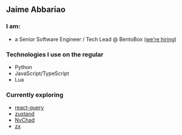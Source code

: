 ## Jaime Abbariao

### I am:

* a Senior Software Engineer / Tech Lead @ BentoBox ([we're hiring](https://getbento.com/careers/))

### Technologies I use on the regular

* Python
* JavaScript/TypeScript
* Lua

### Currently exploring

* [react-query](https://react-query.tanstack.com/)
* [zustand](https://github.com/pmndrs/zustand)
* [NvChad](https://github.com/NvChad/NvChad)
* [zx](https://github.com/google/zx)
